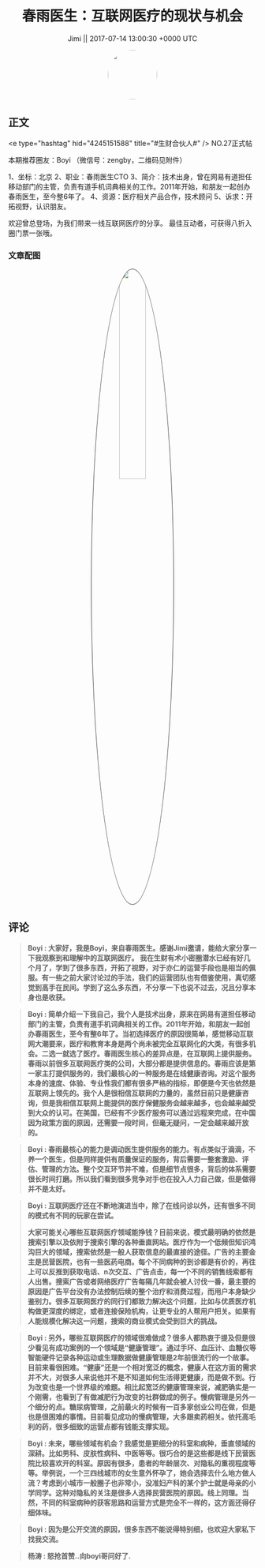 <h1 align="center">春雨医生：互联网医疗的现状与机会</h1>




<p align="center">
    <a>Jimi || 2017-07-14 13:00:30 &#43;0000 UTC</a>
</p>

<div align="center">
    <img src="https://images.zsxq.com/FiWv5yIogjugrkjGNdMOpLbJJQQg?e=1590940799&amp;token=kIxbL07-8jAj8w1n4s9zv64FuZZNEATmlU_Vm6zD:3hf7dVV6u5P9ulK0iGgaBqJE7yo=" width="100" height="100" style="border:1px solid;border-radius:50%; color:#ffffff"/>
</div>




## 正文

<div>
&lt;e type=&#34;hashtag&#34; hid=&#34;4245151588&#34; title=&#34;#生财合伙人#&#34; /&gt; NO.27正式帖

本期推荐圈友：Boyi
（微信号：zengby，二维码见附件）

1、坐标：北京
2、职业：春雨医生CTO
3、简介：技术出身，曾在网易有道担任移动部门的主管，负责有道手机词典相关的工作。2011年开始，和朋友一起创办春雨医生，至今整6年了。
4、资源：医疗相关产品合作，技术顾问
5、诉求：开拓视野，认识朋友。

欢迎曾总登场，为我们带来一线互联网医疗的分享。 最佳互动者，可获得八折入圈门票一张哦。
</div>

### 文章配图

<div class="image" align="center">

<img src="https://images.zsxq.com/Flt7wKKM_m25GD6u0m2rtbyJg_TD?e=1590940799&amp;token=kIxbL07-8jAj8w1n4s9zv64FuZZNEATmlU_Vm6zD:DDR4qlsG-ZnGnCVsiuve5rk-aUg=" width="33%" height="33%" style="border:1px solid;border-radius:50%; color:#3c3f41"/>

</div>


## 评论

<div align="left">
<div>

<blockquote >
<span> <strong>Boyi : 大家好，我是Boyi，来自春雨医生。感谢Jimi邀请，能给大家分享一下我观察到和理解中的互联网医疗。
我在生财有术小密圈潜水已经有好几个月了，学到了很多东西，开拓了视野，对于亦仁的运营手段也是相当的佩服。有一些之前大家讨论过的手法，我们的运营团队也有借鉴使用，真切感觉到高手在民间。学到了这么多东西，不分享一下也说不过去，况且分享本身也是收获。 </strong></span>
</blockquote>

<blockquote >
<span> <strong>Boyi : 简单介绍一下我自己，我个人是技术出身，原来在网易有道担任移动部门的主管，负责有道手机词典相关的工作。2011年开始，和朋友一起创办春雨医生，至今有整6年了。当初选择医疗的原因很简单，感觉移动互联网大潮要来，医疗和教育本身是两个尚未被完全互联网化的大类，有很多机会。二选一就选了医疗。春雨医生核心的差异点是，在互联网上提供服务。春雨以前很多互联网医疗类的公司，大部分都是提供信息的。春雨应该是第一家主打提供服务的，我们最核心的一种服务是在线健康咨询。对这个服务本身的速度、体验、专业性我们都有很多严格的指标，即便是今天也依然是互联网上领先的。我个人是很相信互联网的力量的，虽然目前只是健康咨询，但是我相信互联网上能提供的医疗保健服务会越来越多，也会越来越受到大众的认可。在美国，已经有不少医疗服务可以通过远程来完成，在中国因为政策方面的原因，还需要一段时间，但毫无疑问，一定会越来越开放的。 </strong></span>
</blockquote>

<blockquote >
<span> <strong>Boyi : 春雨最核心的能力是调动医生提供服务的能力。有点类似于滴滴，不养一个医生，但是同样提供有质量保证的服务，背后需要一整套激励、评估、管理的方法。整个交互环节并不难，但是细节点很多，背后的体系需要很长时间打磨。所以我们看到很多竞争对手也在投入人力自己做，但是做得并不是太好。 </strong></span>
</blockquote>

<blockquote >
<span> <strong>Boyi : 互联网医疗还在不断地演进当中，除了在线问诊以外，还有很多不同的模式有不同的玩家在尝试。

大家可能关心哪些互联网医疗领域能挣钱？目前来说，模式最明确的依然是搜索引擎以及依附于搜索引擎的各种垂直网站。医疗作为一个低频但知识鸿沟巨大的领域，搜索依然是一般人获取信息的最直接的途径。广告的主要金主是民营医院，也有一些医药电商。每个不同病种的到诊都是有价的，再往上可以反推到获取电话、n次交互、广告点击，每一个不同的销售线索都有人出售。搜索广告或者网络医疗广告每隔几年就会被人讨伐一番，最主要的原因是广告平台没有办法控制后续的整个治疗和消费过程，而用户本身缺少鉴别力。很多互联网医疗的同行们都致力解决这个问题，比如与优质医疗机构做更深度的绑定，或者连接保险机构，让更专业的人帮用户把关。如果有人能规模化解决这一问题，搜索的商业模式会受到巨大的挑战。 </strong></span>
</blockquote>

<blockquote >
<span> <strong>Boyi : 另外，哪些互联网医疗的领域很难做成？很多人都热衷于提及但是很少看见有成功案例的一个领域是“健康管理”。通过手环、血压计、血糖仪等智能硬件记录各种运动或生理数据做健康管理是2年前很流行的一个故事。目前来看很困难。“健康”还是一个相对宽泛的概念，健康人在这方面的需求并不大，对很多人来说他并不是不知道如何生活得更健康，而是做不到。行为改变也是一个世界级的难题。相比起宽泛的健康管理来说，减肥确实是一个刚需，也看到了有做减肥行为改变的社群做成的例子。慢病管理是另外一个细分的点。糖尿病管理，之前最火的时候有一百多家创业公司在做，但是也是很困难的事情。目前看见成功的慢病管理，大多跟卖药相关。依托高毛利的药，很多细致的运营点都有钱能支撑实现。 </strong></span>
</blockquote>

<blockquote >
<span> <strong>Boyi : 未来，哪些领域有机会？我感觉是更细分的科室和病种，垂直领域的深耕。比如男科、皮肤性病科、中医等等。很巧合的是这些都是线下民营医院比较喜欢开的科室。原因有很多，患者的年龄层次、对隐私的重视程度等等。举例说，一个三四线城市的女生意外怀孕了，她会选择去什么地方做人流？考虑到小城市一般圈子也非常小，没准妇产科的某个护士就是母亲的小学同学。这种对隐私的关注是很多人选择民营医院的原因。线上同理。当然，不同的科室病种的获客思路和运营方式是完全不一样的，这方面还得仔细体味。 </strong></span>
</blockquote>

<blockquote >
<span> <strong>Boyi : 因为是公开交流的原因，很多东西不能说得特别细，也欢迎大家私下找我交流。 </strong></span>
</blockquote>

<blockquote >
<span> <strong>杨涛 : 怒抢首赞..向boyi哥问好了. </strong></span>
</blockquote>

</div>
</div>